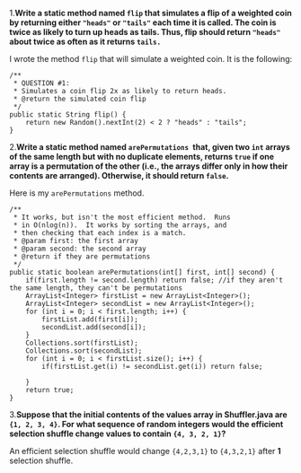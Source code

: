 1.**Write a static method named `flip` that simulates a flip of a weighted coin by returning either `"heads"` or `"tails"` each time it is called. The coin is twice as likely to turn up heads as tails. Thus, flip should return `"heads"` about twice as often as it returns `tails.`**

I wrote the method `flip` that will simulate a weighted coin.  It is the following: 

```
/**
 * QUESTION #1:
 * Simulates a coin flip 2x as likely to return heads.
 * @return the simulated coin flip
 */
public static String flip() {
	return new Random().nextInt(2) < 2 ? "heads" : "tails";
}
```
2.**Write a static method named `arePermutations `that, given two `int` arrays of the same length but with no duplicate elements, returns `true` if one array is a permutation of the other (i.e., the arrays differ only in how their contents are arranged). Otherwise, it should return `false`.**

Here is my `arePermutations` method.

```
/**
 * It works, but isn't the most efficient method.  Runs 
 * in O(nlog(n)).  It works by sorting the arrays, and 
 * then checking that each index is a match.
 * @param first: the first array
 * @param second: the second array
 * @return if they are permutations
 */
public static boolean arePermutations(int[] first, int[] second) {
	if(first.length != second.length) return false; //if they aren't the same length, they can't be permutations
	ArrayList<Integer> firstList = new ArrayList<Integer>();
	ArrayList<Integer> secondList = new ArrayList<Integer>();
	for (int i = 0; i < first.length; i++) {
		firstList.add(first[i]);
		secondList.add(second[i]);
	}
	Collections.sort(firstList);
	Collections.sort(secondList);
	for (int i = 0; i < firstList.size(); i++) {
		if(firstList.get(i) != secondList.get(i)) return false;
	
	}
	return true;	
}
```
3.**Suppose that the initial contents of the values array in Shuffler.java are `{1, 2, 3,4}`. For what sequence of random integers would the efficient selection shuffle change values to contain `{4, 3, 2, 1}`?**


An efficient selection shuffle would change `{4,2,3,1}` to `{4,3,2,1}` after **1** selection shuffle.